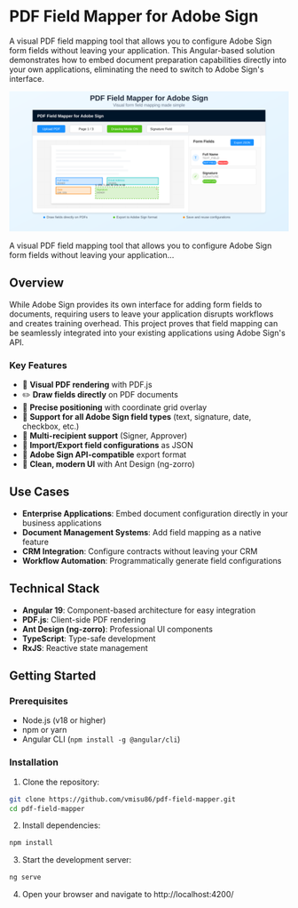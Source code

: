 # PDF Field Mapper for Adobe Sign

A visual PDF field mapping tool that allows you to configure Adobe Sign form fields without leaving your application. This Angular-based solution demonstrates how to embed document preparation capabilities directly into your own applications, eliminating the need to switch to Adobe Sign's interface.

![PDF Field Mapper Interface](./src/assets/pdf-field-mapper-hero-image.svg)

A visual PDF field mapping tool that allows you to configure Adobe Sign form fields without leaving your application...

## Overview

While Adobe Sign provides its own interface for adding form fields to documents, requiring users to leave your application disrupts workflows and creates training overhead. This project proves that field mapping can be seamlessly integrated into your existing applications using Adobe Sign's API.

### Key Features

- 📄 **Visual PDF rendering** with PDF.js
- ✏️ **Draw fields directly** on PDF documents
- 🎯 **Precise positioning** with coordinate grid overlay
- 📝 **Support for all Adobe Sign field types** (text, signature, date, checkbox, etc.)
- 👥 **Multi-recipient support** (Signer, Approver)
- 💾 **Import/Export field configurations** as JSON
- 🔄 **Adobe Sign API-compatible** export format
- 🎨 **Clean, modern UI** with Ant Design (ng-zorro)

## Use Cases

- **Enterprise Applications**: Embed document configuration directly in your business applications
- **Document Management Systems**: Add field mapping as a native feature
- **CRM Integration**: Configure contracts without leaving your CRM
- **Workflow Automation**: Programmatically generate field configurations

## Technical Stack

- **Angular 19**: Component-based architecture for easy integration
- **PDF.js**: Client-side PDF rendering
- **Ant Design (ng-zorro)**: Professional UI components
- **TypeScript**: Type-safe development
- **RxJS**: Reactive state management

## Getting Started

### Prerequisites

- Node.js (v18 or higher)
- npm or yarn
- Angular CLI (`npm install -g @angular/cli`)

### Installation

1. Clone the repository:
```bash
git clone https://github.com/vmisu86/pdf-field-mapper.git
cd pdf-field-mapper
```
2. Install dependencies:
```bash
npm install
```
3. Start the development server:
```bash
ng serve
```
4. Open your browser and navigate to http://localhost:4200/
